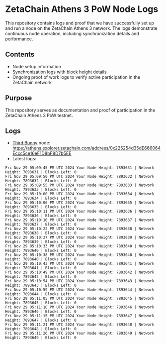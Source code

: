 # ZetaChain Athens 3 PoW Node Logs
This repository contains logs and proof that we have successfully set up and run a node on the ZetaChain Athens 3 network. The logs demonstrate continuous node operation, including synchronization details and performance.

## Contents
- Node setup information
- Synchronization logs with block height details
- Ongoing proof of work logs to verify active participation in the ZetaChain network

## Purpose
This repository serves as documentation and proof of participation in the ZetaChain Athens 3 PoW testnet.

## Logs

- [Third Bunny](https://thirdbunny.xyz/) node: https://athens.explorer.zetachain.com/address/0x225254d35dE666064Eccc5ce16eF1D8bF8D7b5EE
- Latest logs:
```
Fri Nov 29 05:09:45 PM UTC 2024 Your Node Height: 7893631 | Network Height: 7893631 | Blocks Left: 0
Fri Nov 29 05:09:50 PM UTC 2024 Your Node Height: 7893632 | Network Height: 7893632 | Blocks Left: 0
Fri Nov 29 05:09:55 PM UTC 2024 Your Node Height: 7893633 | Network Height: 7893633 | Blocks Left: 0
Fri Nov 29 05:10:00 PM UTC 2024 Your Node Height: 7893634 | Network Height: 7893634 | Blocks Left: 0
Fri Nov 29 05:10:06 PM UTC 2024 Your Node Height: 7893635 | Network Height: 7893635 | Blocks Left: 0
Fri Nov 29 05:10:11 PM UTC 2024 Your Node Height: 7893636 | Network Height: 7893636 | Blocks Left: 0
Fri Nov 29 05:10:16 PM UTC 2024 Your Node Height: 7893637 | Network Height: 7893637 | Blocks Left: 0
Fri Nov 29 05:10:22 PM UTC 2024 Your Node Height: 7893638 | Network Height: 7893638 | Blocks Left: 0
Fri Nov 29 05:10:27 PM UTC 2024 Your Node Height: 7893639 | Network Height: 7893639 | Blocks Left: 0
Fri Nov 29 05:10:33 PM UTC 2024 Your Node Height: 7893640 | Network Height: 7893640 | Blocks Left: 0
Fri Nov 29 05:10:38 PM UTC 2024 Your Node Height: 7893640 | Network Height: 7893640 | Blocks Left: 0
Fri Nov 29 05:10:43 PM UTC 2024 Your Node Height: 7893641 | Network Height: 7893641 | Blocks Left: 0
Fri Nov 29 05:10:49 PM UTC 2024 Your Node Height: 7893642 | Network Height: 7893642 | Blocks Left: 0
Fri Nov 29 05:10:54 PM UTC 2024 Your Node Height: 7893643 | Network Height: 7893643 | Blocks Left: 0
Fri Nov 29 05:10:59 PM UTC 2024 Your Node Height: 7893644 | Network Height: 7893644 | Blocks Left: 0
Fri Nov 29 05:11:05 PM UTC 2024 Your Node Height: 7893645 | Network Height: 7893645 | Blocks Left: 0
Fri Nov 29 05:11:10 PM UTC 2024 Your Node Height: 7893646 | Network Height: 7893646 | Blocks Left: 0
Fri Nov 29 05:11:15 PM UTC 2024 Your Node Height: 7893647 | Network Height: 7893647 | Blocks Left: 0
Fri Nov 29 05:11:21 PM UTC 2024 Your Node Height: 7893648 | Network Height: 7893648 | Blocks Left: 0
Fri Nov 29 05:11:26 PM UTC 2024 Your Node Height: 7893649 | Network Height: 7893649 | Blocks Left: 0
```
